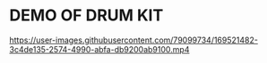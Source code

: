 # DEMO OF DRUM KIT

https://user-images.githubusercontent.com/79099734/169521482-3c4de135-2574-4990-abfa-db9200ab9100.mp4

